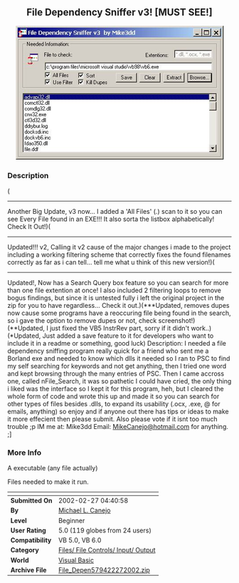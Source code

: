 ﻿<div align="center">

## File Dependency Sniffer v3\! \[MUST SEE\!\]

<img src="PIC200222744085335.jpg">
</div>

### Description

(

----

Another Big Update, v3 now... I added a 'All Files' (*.*) scan to it so you can see Every File found in an EXE!!! It also sorta the listbox alphabetically! Check It Out!)(

----

Updated!!! v2, Calling it v2 cause of the major changes i made to the project including a working filtering scheme that correctly fixes the found filenames correctly as far as i can tell... tell me what u think of this new version!)(

----

Updated!, Now has a Search Query box feature so you can search for more than one file extention at once! I also included 2 filtering loops to remove bogus findings, but since it is untested fully i left the original project in the zip for you to have regardless... Check it out.)(***Updated, removes dupes now cause some programs have a reoccuring file being found in the search, so i gave the option to remove dupes or not, check screenshot!)(**Updated, I just fixed the VB5 InstrRev part, sorry if it didn't work..)(*Updated, Just added a save feature to it for developers who want to include it in a readme or something, good luck) Description: I needed a file dependency sniffing program really quick for a friend who sent me a Borland exe and needed to know which dlls it needed so I ran to PSC to find my self searching for keywords and not get anything, then I tried one word and kept browsing through the many entries of PSC. Then I came accross one, called nFile_Search, it was so pathetic I could have cried, the only thing i liked was the interface so I kept it for this program, heh, but I cleared the whole form of code and wrote this up and made it so you can search for other types of files besides .dlls, to expand its usability (.ocx, .exe, @ for emails, anything) so enjoy and if anyone out there has tips or ideas to make it more effecient then please submit. Also please vote if it isnt too much trouble ;p IM me at: Mike3dd Email: MikeCanejo@hotmail.com for anything. ;]
 
### More Info
 
A executable (any file actually)

Files needed to make it run.


<span>             |<span>
---                |---
**Submitted On**   |2002-02-27 04:40:58
**By**             |[Michael L\. Canejo](https://github.com/Planet-Source-Code/PSCIndex/blob/master/ByAuthor/michael-l-canejo.md)
**Level**          |Beginner
**User Rating**    |5.0 (119 globes from 24 users)
**Compatibility**  |VB 5\.0, VB 6\.0
**Category**       |[Files/ File Controls/ Input/ Output](https://github.com/Planet-Source-Code/PSCIndex/blob/master/ByCategory/files-file-controls-input-output__1-3.md)
**World**          |[Visual Basic](https://github.com/Planet-Source-Code/PSCIndex/blob/master/ByWorld/visual-basic.md)
**Archive File**   |[File\_Depen579422272002\.zip](https://github.com/Planet-Source-Code/michael-l-canejo-file-dependency-sniffer-v3-must-see__1-31828/archive/master.zip)








